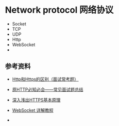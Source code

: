 # Network protocol 网络协议
* Socket
* TCP
* UDP
* Http
* WebSocket
* 

## 参考资料
* [Http和Https的区别（面试常考题）](https://blog.csdn.net/qq_38289815/article/details/80969419)
* [原HTTP必知必会——常见面试题总结](https://blog.csdn.net/zhangliangzi/article/details/51336564)
* [深入浅出HTTPS基本原理](https://blog.csdn.net/kobejayandy/article/details/52433660)
* [WebSocket 详解教程](https://www.cnblogs.com/jingmoxukong/p/7755643.html)

* []()
